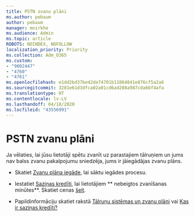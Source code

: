 ```yaml
---
title: PSTN zvanu plāni
ms.author: pebaum
author: pebaum
manager: mnirkhe
ms.audience: Admin
ms.topic: article
ROBOTS: NOINDEX, NOFOLLOW
localization_priority: Priority
ms.collection: Adm_O365
ms.custom:
- "9002447"
- "4760"
- "4761"
ms.openlocfilehash: e1dd2bd37be42de74701b11864841e876cf5a2a6
ms.sourcegitcommit: 3281e61d3dfca02a01cd6ad208a987cda66f4afa
ms.translationtype: HT
ms.contentlocale: lv-LV
ms.lasthandoff: 04/18/2020
ms.locfileid: "43556991"
---
```

# <a name="pstn-calling-plans"></a>PSTN zvanu plāni

Ja vēlaties, lai jūsu lietotāji spētu zvanīt uz parastajiem tālruņiem un jums nav balss zvanu pakalpojumu sniedzēja, jums ir jāiegādājas zvanu plāns.

- Skatiet [Zvanu plāna iegāde](https://docs.microsoft.com/MicrosoftTeams/calling-plans-for-office-365), lai sāktu iegādes procesu.

- Iestatiet [Saziņas kredīti](https://docs.microsoft.com/microsoftteams/set-up-communications-credits-for-your-organization), lai lietotājiem ** nebeigtos zvanīšanas minūtes**. Skatiet cenas [šeit](https://products.office.com/microsoft-teams/voice-calling). 

- Papildinformāciju skatiet rakstā [Tālruņu sistēmas un zvanu plāni](https://docs.microsoft.com/MicrosoftTeams/calling-plan-landing-page) vai [Kas ir saziņas kredīti?](https://docs.microsoft.com/microsoftteams/what-are-communications-credits)

